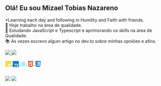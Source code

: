 ## Olá! Eu sou Mizael Tobias Nazareno<br>
*Learning each day and following in Humility and Faith with friends.
<br>
🔭 Hoje trabalho na área de qualidade.<br>
🌱 Estudando JavaScript e Typescript e aprimorando os skills na área de Qualidade.<br>
📚 As vezes escrevo algum artigo no dev.to sobre minhas opniões e afins.<br>

<div align="left">
  <a href="https://github.com/Mizael2019">
  <img height="150em" src="https://github-readme-stats.vercel.app/api?username=Mizael2019&show_icons=true&theme=dark&include_all_commits=true&count_private=true"/>
  <img height="150em" src="https://github-readme-stats.vercel.app/api/top-langs/?username=Mizael2019&layout=compact&langs_count=7&theme=dark"/>
</div>
  
  <div style="display: inline_block"><br>
  <img align="center" alt="Miza-Js" height="20" width="20" src="https://raw.githubusercontent.com/devicons/devicon/master/icons/javascript/javascript-plain.svg">
  <img align="center" alt="Miza-Ts" height="20" width="20" src="https://raw.githubusercontent.com/devicons/devicon/master/icons/typescript/typescript-plain.svg">
  <img align="center" alt="Miza-React" height="20" width="20" src="https://raw.githubusercontent.com/devicons/devicon/master/icons/react/react-original.svg">
  <img align="center" alt="Miza-HTML" height="20" width="20" src="https://raw.githubusercontent.com/devicons/devicon/master/icons/html5/html5-original.svg">
  <img align="center" alt="Miza-CSS" height="20" width="20" src="https://raw.githubusercontent.com/devicons/devicon/master/icons/css3/css3-original.svg">
</div>
  
  ##
  
  <div>
  <a href = "mailto:mtszareno@gmail.com"><img src="https://img.shields.io/badge/-Gmail-%23333?style=for-the-badge&logo=gmail&logoColor=white" target="_blank"></a>
  <a href="https://www.linkedin.com/in/mizael-nazareno-6b7284195/" target="_blank"><img src="https://img.shields.io/badge/-LinkedIn-%230077B5?style=for-the-badge&logo=linkedin&logoColor=white" target="_blank"></a> 
    </div>
